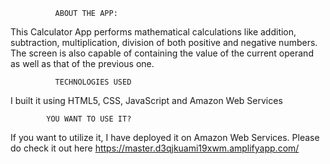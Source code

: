 
              ABOUT THE APP:
This Calculator App performs mathematical calculations like addition, subtraction, multiplication, division of both positive and negative numbers. The screen is also capable of containing the value of the current operand as well as that of the previous one.

              TECHNOLOGIES USED
I built it using HTML5, CSS, JavaScript and Amazon Web Services

            YOU WANT TO USE IT?
If you want to utilize it, I have deployed it on Amazon Web Services.  Please do check it out here https://master.d3qjkuami19xwm.amplifyapp.com/
